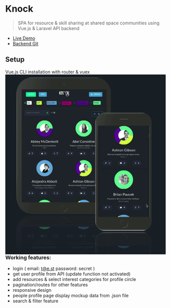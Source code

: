 # Knock

> SPA for  resource & skill sharing at shared space communities using Vue.js & Laravel API backend 

* [Live Demo](https://knock.vps.codegorilla.nl/)
* [Backend Git](https://github.com/RJK-Engineering/KnockOnTheDoor) 



##  Setup

Vue.js CLI installation with router & vuex
<img align="left"  src="https://github.com/MGrudule/Knock/blob/master/Documentation/devicepreview.gif">
### Working features:
* login (
  email: t@e.st
  password: secret )
* get user profile from API (update function not activated)
* add resources & select interest categories for profile circle
* pagination/routes for other features
* responsive design 
* people profile page display mockup data from .json file
* search & filter feature


